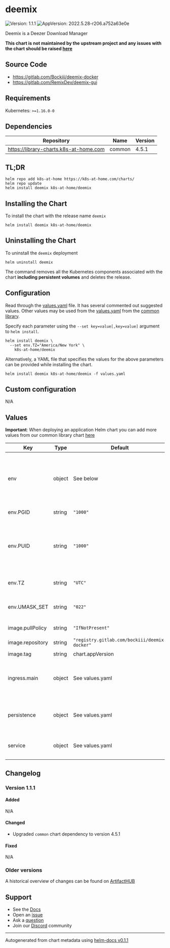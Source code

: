 # deemix

![Version: 1.1.1](https://img.shields.io/badge/Version-1.1.1-informational?style=flat-square) ![AppVersion: 2022.5.28-r206.a752a63e0e](https://img.shields.io/badge/AppVersion-2022.5.28--r206.a752a63e0e-informational?style=flat-square)

Deemix is a Deezer Download Manager

**This chart is not maintained by the upstream project and any issues with the chart should be raised [here](https://github.com/k8s-at-home/charts/issues/new/choose)**

## Source Code

* <https://gitlab.com/Bockiii/deemix-docker>
* <https://gitlab.com/RemixDev/deemix-gui>

## Requirements

Kubernetes: `>=1.16.0-0`

## Dependencies

| Repository | Name | Version |
|------------|------|---------|
| https://library-charts.k8s-at-home.com | common | 4.5.1 |

## TL;DR

```console
helm repo add k8s-at-home https://k8s-at-home.com/charts/
helm repo update
helm install deemix k8s-at-home/deemix
```

## Installing the Chart

To install the chart with the release name `deemix`

```console
helm install deemix k8s-at-home/deemix
```

## Uninstalling the Chart

To uninstall the `deemix` deployment

```console
helm uninstall deemix
```

The command removes all the Kubernetes components associated with the chart **including persistent volumes** and deletes the release.

## Configuration

Read through the [values.yaml](./values.yaml) file. It has several commented out suggested values.
Other values may be used from the [values.yaml](https://github.com/k8s-at-home/library-charts/tree/main/charts/stable/common/values.yaml) from the [common library](https://github.com/k8s-at-home/library-charts/tree/main/charts/stable/common).

Specify each parameter using the `--set key=value[,key=value]` argument to `helm install`.

```console
helm install deemix \
  --set env.TZ="America/New York" \
    k8s-at-home/deemix
```

Alternatively, a YAML file that specifies the values for the above parameters can be provided while installing the chart.

```console
helm install deemix k8s-at-home/deemix -f values.yaml
```

## Custom configuration

N/A

## Values

**Important**: When deploying an application Helm chart you can add more values from our common library chart [here](https://github.com/k8s-at-home/library-charts/tree/main/charts/stable/common)

| Key | Type | Default | Description |
|-----|------|---------|-------------|
| env | object | See below | environment variables. See more environment variables in the [deemix-docker documentation](https://gitlab.com/Bockiii/deemix-docker). |
| env.PGID | string | `"1000"` | Group ID, see PUID |
| env.PUID | string | `"1000"` | User ID of the user you want the container to run as in order to fix folder permission issues |
| env.TZ | string | `"UTC"` | Set the container timezone |
| env.UMASK_SET | string | `"022"` | Default umask for downloaded files |
| image.pullPolicy | string | `"IfNotPresent"` | image pull policy |
| image.repository | string | `"registry.gitlab.com/bockiii/deemix-docker"` | image repository |
| image.tag | string | chart.appVersion | image tag |
| ingress.main | object | See values.yaml | Enable and configure ingress settings for the chart under this key. |
| persistence | object | See values.yaml | Configure persistence settings for the chart under this key. |
| service | object | See values.yaml | Configures service settings for the chart. |

## Changelog

### Version 1.1.1

#### Added

N/A

#### Changed

* Upgraded `common` chart dependency to version 4.5.1

#### Fixed

N/A

### Older versions

A historical overview of changes can be found on [ArtifactHUB](https://artifacthub.io/packages/helm/k8s-at-home/deemix?modal=changelog)

## Support

- See the [Docs](https://docs.k8s-at-home.com/our-helm-charts/getting-started/)
- Open an [issue](https://github.com/k8s-at-home/charts/issues/new/choose)
- Ask a [question](https://github.com/k8s-at-home/organization/discussions)
- Join our [Discord](https://discord.gg/sTMX7Vh) community

----------------------------------------------
Autogenerated from chart metadata using [helm-docs v0.1.1](https://github.com/k8s-at-home/helm-docs/releases/v0.1.1)
